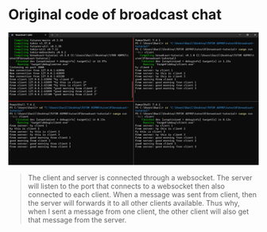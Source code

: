 <h1> Original code of broadcast chat </h1>

![alt text](image.png)

> The client and server is connected through a websocket. The server will listen to the port that connects to a websocket then also connected to each client. When a message was sent from client, then the server will forwards it to all other clients available. Thus why, when I sent a message from one client, the other client will also get that message from the server.
